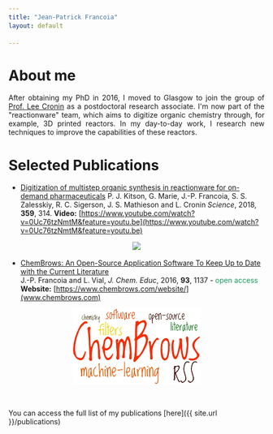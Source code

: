 ```yaml
---
title: "Jean-Patrick Francoia"
layout: default

---
```


# About me

<p align="justify">
After obtaining my PhD in 2016, I moved to Glasgow to join the group
of <a href="http://www.chem.gla.ac.uk/cronin">Prof. Lee Cronin</a> as a
postdoctoral research associate. I'm now part of the "reactionware" team,
which aims to digitize organic chemistry through, for example, 3D printed
reactors. In my day-to-day work, I research new techniques to improve the
capabilities of these reactors.
</p>

# Selected Publications

- [Digitization of multistep organic synthesis in reactionware for on-demand
pharmaceuticals](http://science.sciencemag.org/content/359/6373/314)
P. J. Kitson, G. Marie, J.-P. Francoia, S. S. Zalesskiy, R. C. Sigerson,
J. S. Mathieson and L. Cronin *Science*, 2018, **359**, 314.
**Video:** [https://www.youtube.com/watch?v=0Uc76tzNmtM&feature=youtu.be](https://www.youtube.com/watch?v=0Uc76tzNmtM&feature=youtu.be)

<p align="center">
  <img width="350px" src="images/baclofen.gif">
</p>

- [ChemBrows: An Open-Source Application Software To Keep Up to Date with the Current Literature](http://pubs.acs.org/doi/abs/10.1021/acs.jchemed.6b00024)  
J.-P. Francoia and L. Vial, *J. Chem. Educ*, 2016, **93**, 1137 - <font color="#159957">open access</font>  
**Website:** [https://www.chembrows.com/website/](www.chembrows.com)

<p align="center">
  <img src="images/cb.gif">
</p>

<br/>

You can access the full list of my publications [here]({{ site.url }}/publications)
